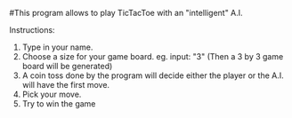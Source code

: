 #This program allows to play TicTacToe with an "intelligent" A.I.

Instructions: 
1. Type in your name.
2. Choose a size for your game board. eg. input: "3" (Then a 3 by 3 game board will be generated)
3. A coin toss done by the program will decide either the player or the A.I. will have the first move.
4. Pick your move. 
5. Try to win the game 